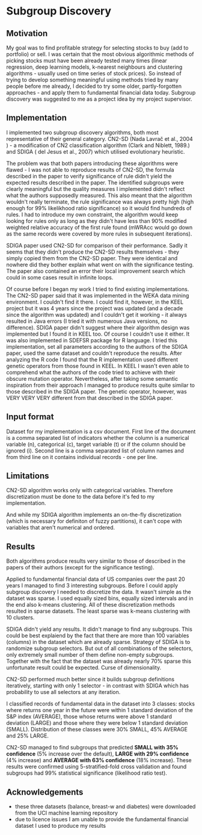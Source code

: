 # Subgroup Discovery

## Motivation
My goal was to find profitable strategy for selecting stocks to buy (add to portfolio) or sell. I was certain that the most obvious algorithmic methods of picking stocks must have been already tested many times (linear regression, deep learning models, k-nearest neighbours and clustering algorithms - usually used on time series of stock prices). So instead of trying to develop something meaningful using methods tried by many people before me already, I decided to try some older, partly-forgotten approaches - and apply them to fundamental financial data today. Subgroup discovery was suggested to me as a project idea by my project supervisor.

## Implementation
I implemented two subgroup discovery algorithms, both most representative of their general category. CN2-SD (Nada Lavrač et al., 2004 ) - a modification of CN2 classification algorithm (Clark and Niblett, 1989.) and SDIGA ( del Jesus et al., 2007) which utilised evolutionary heuristic.

The problem was that both papers introducing these algorithms were flawed - I was not able to reproduce results of CN2-SD, the formula described in the paper to verify significance of rule didn't yield the expected results described in the paper. The identified subgroups were clearly meaningful but the quality measures I implemented didn't reflect what the authors supposedly measured. This also meant that the algorithm wouldn't really terminate, the rule significance was always pretty high (high enough for 99% likelikhood ratio significance) so it would find hundreds of rules. I had to introduce my own constraint, the algorithm would keep looking for rules only as long as they didn't have less than 90% modified weighted relative accuracy of the first rule found (mWRAcc would go down as the same records were covered by more rules in subsequent iterations).

SDIGA paper used CN2-SD for comparison of their performance. Sadly it seems that they didn't produce the CN2-SD results themselves - they simply copied them from the CN2-SD paper. They were identical and nowhere did they bother explain what went on with the significance testing. The paper also contained an error their local improvement search which could in some cases result in infinite loops.

Of course before I began my work I tried to find existing implementations. The CN2-SD paper said that it was implemented in the WEKA data mining environment. I couldn't find it there. I could find it, however, in the KEEL project but it was 4 years since the project was updated (and a decade since the algorithm was updated) and I couldn't get it working - it always resulted in Java errors (I tried it with numerous Java versions, no difference). SDIGA paper didn't suggest where their algorithm design was implemented but I found it in KEEL too. Of course I couldn't use it either. It was also implemented in SDEFSR package for R language. I tried this implementation, set all parameters according to the authors of the SDIGA paper, used the same dataset and couldn't reproduce the results. After analyzing the R code I found that the R implementation used different genetic operators from those found in KEEL. In KEEL I wasn't even able to comprehend what the authors of the code tried to achieve with their obscure mutation operator. Nevertheless, after taking some semantic inspiration from their approach I managed to produce results quite similar to those described in the SDIGA paper. The genetic operator, however, was VERY VERY VERY different from that described in the SDIGA paper.

## Input format
Dataset for my implementation is a csv document. First line of the document is a comma separated list of indicators whether the column is a numerical variable (n), categorical (c), target variable (t) or if the column should be ignored (i). Second line is a comma separated list of column names and from third line on it contains individual records - one per line.

## Limitations
CN2-SD algorithm works only with categorical variables. Therefore discretization must be done to the data before it's fed to my implementation.

And while my SDIGA algorithm implements an on-the-fly discretization (which is necessary for definiton of fuzzy partitions), it can't cope with variables that aren't numerical and ordered.

## Results
Both algorithms produce results very similar to those of described in the papers of their authors (except for the significance testing). 

Applied to fundamental financial data of US companies over the past 20 years I managed to find 3 interesting subgroups. Before I could apply subgroup discovery I needed to discretize the data. It wasn't simple as the dataset was sparse. I used equally sized bins, equally sized intervals and in the end also k-means clustering. All of these discretization methods resulted in sparse datasets. The least sparse was k-means clustering with 10 clusters.

SDIGA didn't yield any results. It didn't manage to find any subgroups. This could be best explaiend by the fact that there are more than 100 variables (columns) in the dataset which are already sparse. Strategy of SDIGA is to randomize subgroup selectors. But out of all combinations of the selectors, only extremely small number of them define non-empty subgroups. Together with the fact that the dataset was already nearly 70% sparse this unfortunate result could be expected. Curse of dimensionality.

CN2-SD performed much better since it builds subgroup definitions iteratively, starting with only 1 selector - in contrast with SDIGA which has probability to use all selectors at any iteration.

I classified records of fundamental data in the dataset into 3 classes: stocks where returns one year in the future were within 1 standard deviation of the S&P index (AVERAGE), those whose returns were above 1 standard deviation (LARGE) and those where they were below 1 standard deviation (SMALL). Distribution of these classes were 30% SMALL, 45% AVERAGE and 25% LARGE.

CN2-SD managed to find subgroups that predicted **SMALL with 35% confidence** (5% increase over the default), **LARGE with 29% confidence** (4% increase) and **AVERAGE with 63% confidence** (18% increase). These results were confirmed using 5-stratified-fold cross validation and found subgroups had 99% statistical significance (likelihood ratio test).

## Acknowledgements
* these three datasets (balance, breast-w and diabetes) were downloaded from the UCI machine learning repository
* due to licence issues I am unable to provide the fundamental financial dataset I used to produce my results
